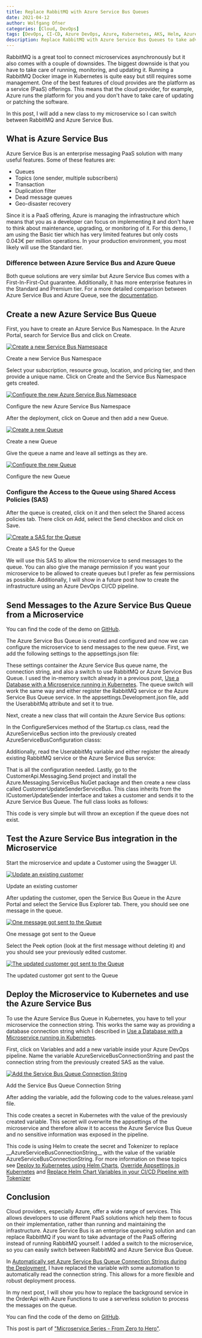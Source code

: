 ```yaml
---
title: Replace RabbitMQ with Azure Service Bus Queues
date: 2021-04-12
author: Wolfgang Ofner
categories: [Cloud, DevOps]
tags: [DevOps, CI-CD, Azure DevOps, Azure, Kubernetes, AKS, Helm, Azure Service Bus, RabbitMQ]
description: Replace RabbitMQ with Azure Service Bus Queues to take advantage of the managed and scalable queue on Azure.
---
```


RabbitMQ is a great tool to connect microservices asynchronously but it also comes with a couple of downsides. The biggest downside is that you have to take care of running, monitoring, and updating it. Running a RabbitMQ Docker image in Kubernetes is quite easy but still requires some management. One of the best features of cloud provides are the platform as a service (PaaS) offerings. This means that the cloud provider, for example, Azure runs the platform for you and you don't have to take care of updating or patching the software.

In this post, I will add a new class to my microservice so I can switch between RabbitMQ and Azure Service Bus.

## What is Azure Service Bus

Azure Service Bus is an enterprise messaging PaaS solution with many useful features. Some of these features are:
- Queues
- Topics (one sender, multiple subscribers)
- Transaction
- Duplication filter
- Dead message queues
- Geo-disaster recovery

Since it is a PaaS offering, Azure is managing the infrastructure which means that you as a developer can focus on implementing it and don't have to think about maintenance, upgrading, or monitoring of it. For this demo, I am using the Basic tier which has very limited features but only costs 0.043€ per million operations. In your production environment, you most likely will use the Standard tier.

### Difference between Azure Service Bus and Azure Queue

Both queue solutions are very similar but Azure Service Bus comes with a First-In-First-Out guarantee. Additionally, it has more enterprise features in the Standard and Premium tier. For a more detailed comparison between Azure Service Bus and Azure Queue, see the <a href="https://docs.microsoft.com/en-us/azure/service-bus-messaging/service-bus-azure-and-service-bus-queues-compared-contrasted" target="_blank" rel="noopener noreferrer">documentation</a>.

## Create a new Azure Service Bus Queue

First, you have to create an Azure Service Bus Namespace. In the Azure Portal, search for Service Bus and click on Create.

<div class="col-12 col-sm-10 aligncenter">
  <a href="/assets/img/posts/2021/04/Create-a-new-Service-Bus-Namespace.jpg"><img loading="lazy" src="/assets/img/posts/2021/04/Create-a-new-Service-Bus-Namespace.jpg" alt="Create a new Service Bus Namespace" /></a>
  
  <p>
   Create a new Service Bus Namespace
  </p>
</div>

Select your subscription, resource group, location, and pricing tier, and then provide a unique name. Click on Create and the Service Bus Namespace gets created.

<div class="col-12 col-sm-10 aligncenter">
  <a href="/assets/img/posts/2021/04/Configure-the-new-Azure-Service-Bus-Namespace.jpg"><img loading="lazy" src="/assets/img/posts/2021/04/Configure-the-new-Azure-Service-Bus-Namespace.jpg" alt="Configure the new Azure Service Bus Namespace" /></a>
  
  <p>
   Configure the new Azure Service Bus Namespace
  </p>
</div>

After the deployment, click on Queue and then add a new Queue. 

<div class="col-12 col-sm-10 aligncenter">
  <a href="/assets/img/posts/2021/04/Create-a-new-Queue.jpg"><img loading="lazy" src="/assets/img/posts/2021/04/Create-a-new-Queue.jpg" alt="Create a new Queue" /></a>
  
  <p>
   Create a new Queue
  </p>
</div>

Give the queue a name and leave all settings as they are.

<div class="col-12 col-sm-10 aligncenter">
  <a href="/assets/img/posts/2021/04/Configure-the-new-Queue.jpg"><img loading="lazy" src="/assets/img/posts/2021/04/Configure-the-new-Queue.jpg" alt="Configure the new Queue" /></a>
  
  <p>
   Configure the new Queue
  </p>
</div>

### Configure the Access to the Queue using Shared Access Policies (SAS)

After the queue is created, click on it and then select the Shared access policies tab. There click on Add, select the Send checkbox and click on Save.

<div class="col-12 col-sm-10 aligncenter">
  <a href="/assets/img/posts/2021/04/Create-a-SAS-for-the-Queue.jpg"><img loading="lazy" src="/assets/img/posts/2021/04/Create-a-SAS-for-the-Queue.jpg" alt="Create a SAS for the Queue" /></a>
  
  <p>
   Create a SAS for the Queue
  </p>
</div>

We will use this SAS to allow the microservice to send messages to the queue. You can also give the manage permission if you want your microservice to be allowed to create queues but I prefer as few permissions as possible. Additionally, I will show in a future post how to create the infrastructure using an Azure DevOps CI/CD pipeline.

## Send Messages to the Azure Service Bus Queue from a Microservice

You can find the code of the demo on <a href="https://github.com/WolfgangOfner/MicroserviceDemo" target="_blank" rel="noopener noreferrer">GitHub</a>.

The Azure Service Bus Queue is created and configured and now we can configure the microservice to send messages to the new queue. First, we add the following settings to the appsettings.json file:

<script src="https://gist.github.com/WolfgangOfner/92945838d4751c6c601c0fd15b2954cf.js"></script>

These settings container the Azure Service Bus queue name, the connection string, and also a switch to use RabbitMQ or Azure Service Bus Queue. I used the in-memory switch already in a previous post, [Use a Database with a Microservice running in Kubernetes](/microservice-with-database-kubernetes). The queue switch will work the same way and either register the RabbitMQ service or the Azure Service Bus Queue service. In the appsettings.Development.json file, add the UserabbitMq attribute and set it to true.

Next, create a new class that will contain the Azure Service Bus options:

<script src="https://gist.github.com/WolfgangOfner/f34227e6753663e041590fcdb8ec497c.js"></script>

In the ConfigureServices method of the Startup.cs class, read the AzureServiceBus section into the previously created AzureServiceBusConfiguration classs:

<script src="https://gist.github.com/WolfgangOfner/7006891626f0dcc9dbcdc82475be87e5.js"></script>

Additionally, read the UserabbitMq variable and either register the already existing RabbitMQ service or the Azure Service Bus service:

<script src="https://gist.github.com/WolfgangOfner/78a0e1fd77f112a88f4b1c7d949aaed7.js"></script>

That is all the configuration needed. Lastly, go to the CustomerApi.Messaging.Send project and install the Azure.Messaging.ServiceBus NuGet package and then create a new class called CustomerUpdateSenderServiceBus. This class inherits from the ICustomerUpdateSender interface and takes a customer and sends it to the Azure Service Bus Queue. The full class looks as follows:

<script src="https://gist.github.com/WolfgangOfner/a1c2f579bd1c4663d5f130cc3f17d52a.js"></script>

This code is very simple but will throw an exception if the queue does not exist. 

## Test the Azure Service Bus integration in the Microservice

Start the microservice and update a Customer using the Swagger UI.

<div class="col-12 col-sm-10 aligncenter">
  <a href="/assets/img/posts/2021/04/Update-an-existing-customer.jpg"><img loading="lazy" src="/assets/img/posts/2021/04/Update-an-existing-customer.jpg" alt="Update an existing customer" /></a>
  
  <p>
   Update an existing customer
  </p>
</div>

After updating the customer, open the Service Bus Queue in the Azure Portal and select the Service Bus Explorer tab. There, you should see one message in the queue.

<div class="col-12 col-sm-10 aligncenter">
  <a href="/assets/img/posts/2021/04/One-message-got-sent-to-the-Queue.jpg"><img loading="lazy" src="/assets/img/posts/2021/04/One-message-got-sent-to-the-Queue.jpg" alt="One message got sent to the Queue" /></a>
  
  <p>
   One message got sent to the Queue
  </p>
</div>

Select the Peek option (look at the first message without deleting it) and you should see your previously edited customer.

<div class="col-12 col-sm-10 aligncenter">
  <a href="/assets/img/posts/2021/04/The-updated-customer-got-sent-to-the-Queue.jpg"><img loading="lazy" src="/assets/img/posts/2021/04/The-updated-customer-got-sent-to-the-Queue.jpg" alt="The updated customer got sent to the Queue" /></a>
  
  <p>
   The updated customer got sent to the Queue
  </p>
</div>

## Deploy the Microservice to Kubernetes and use the Azure Service Bus 

To use the Azure Service Bus Queue in Kubernetes, you have to tell your microservice the connection string. This works the same way as providing a database connection string which I described in [Use a Database with a Microservice running in Kubernetes](/microservice-with-database-kubernetes).

First, click on Variables and add a new variable inside your Azure DevOps pipeline. Name the variable AzureServiceBusConnectionString and past the connection string from the previously created SAS as the value.

<div class="col-12 col-sm-10 aligncenter">
  <a href="/assets/img/posts/2021/04/Add-the-Service-Bus-Queue-Connection-String.jpg"><img loading="lazy" src="/assets/img/posts/2021/04/Add-the-Service-Bus-Queue-Connection-String.jpg" alt="Add the Service Bus Queue Connection String" /></a>
  
  <p>
   Add the Service Bus Queue Connection String
  </p>
</div>

After adding the variable, add the following code to the values.release.yaml file.

<script src="https://gist.github.com/WolfgangOfner/e3e9c3c43c06a2480d9a6cd8897cebb5.js"></script>

This code creates a secret in Kubernetes with the value of the previously created variable. This secret will overwrite the appsettings of the microservice and therefore allow it to access the Azure Service Bus Queue and no sensitive information was exposed in the pipeline.

This code is using Helm to create the secret and Tokenizer to replace \_\_AzureServiceBusConnectionString\_\_ with the value of the variable AzureServiceBusConnectionString. For more information on these topics see [Deploy to Kubernetes using Helm Charts](/deploy-kubernetes-using-helm), [Override Appsettings in Kubernetes](/override-appsettings-in-kubernetes) and [Replace Helm Chart Variables in your CI/CD Pipeline with Tokenizer](/replace-helm-variables-tokenizer)

## Conclusion

Cloud providers, especially Azure, offer a wide range of services. This allows developers to use different PaaS solutions which help them to focus on their implementation, rather than running and maintaining the infrastructure. Azure Service Bus is an enterprise queueing solution and can replace RabbitMQ if you want to take advantage of the PaaS offering instead of running RabbitMQ yourself. I added a switch to the microservice, so you can easily switch between RabbitMQ and Azure Service Bus Queue.

In [Automatically set Azure Service Bus Queue Connection Strings during the Deployment](/automatically-set-service-bus-queue-connection-string-during-deployment), I have replaced the variable with some automation to automatically read the connection string. This allows for a more flexible and robust deployment process.

In my next post, I will show you how to replace the background service in the OrderApi with Azure Functions to use a serverless solution to process the messages on the queue.

You can find the code of the demo on <a href="https://github.com/WolfgangOfner/MicroserviceDemo" target="_blank" rel="noopener noreferrer">GitHub</a>.

This post is part of ["Microservice Series - From Zero to Hero"](/microservice-series-from-zero-to-hero).